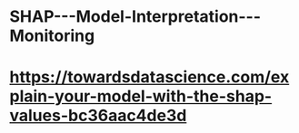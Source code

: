 # SHAP---Model-Interpretation---Monitoring

# https://towardsdatascience.com/explain-your-model-with-the-shap-values-bc36aac4de3d
